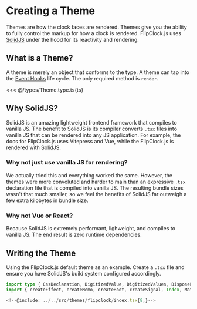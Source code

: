 # Creating a Theme

Themes are how the clock faces are rendered. Themes give you the ability to fully control the markup for how a clock is rendered. FlipClock.js uses [SolidJS](https://www.solidjs.com/) under the hood for its reactivity and rendering.

## What is a Theme?

A theme is merely an object that conforms to the type. A theme can tap into the [Event Hooks](./event-hooks.md) life cycle. The only required method is `render`.

<<< @/types/Theme.type.ts{ts}

## Why SolidJS?

SolidJS is an amazing lightweight frontend framework that compiles to vanilla JS. The benefit to SolidJS is its compiler converts `.tsx` files into vanilla JS that can be rendered into any JS application. For example, the docs for FlipClock.js uses Vitepress and Vue, while the FlipClock.js is rendered with SolidJS.

### Why not just use vanilla JS for rendering?

We actually tried this and everything worked the same. However, the themes were more convoluted and harder to main than an expressive `.tsx` declaration file that is compiled into vanilla JS. The resulting bundle sizes wasn't that much smaller, so we feel the benefits of SolidJS far outweigh a few extra kilobytes in bundle size.

### Why not Vue or React?

Because SolidJS is extremely performant, lighweight, and compiles to vanilla JS. The end result is zero runtime dependencies.

## Writing the Theme

Using the FlipClock.js default theme as an example. Create a `.tsx` file and ensure you have SolidJS's build system configured accordingly.

```ts
import type { CssDeclaration, DigitizedValue, DigitizedValues, DisposeFunction, Face, FlipClock, Theme } from 'flipclock';
import { createEffect, createMemo, createRoot, createSignal, Index, Match, Show, Switch, type JSX } from "solid-js";

<!--@include: ../../src/themes/flipclock/index.tsx{8,}-->
```